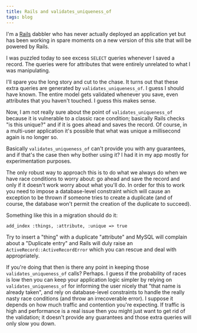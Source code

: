 ```yaml
---
title: Rails and validates_uniqueness_of
tags: blog
---
```


I'm a [Rails](http://typechecked.net/wiki/Rails) dabbler who has never actually deployed an application yet but has been working in spare moments on a new version of this site that will be powered by Rails.

I was puzzled today to see excess `SELECT` queries whenever I saved a record. The queries were for attributes that were entirely unrelated to what I was manipulating.

I'll spare you the long story and cut to the chase. It turns out that these extra queries are generated by `validates_uniqueness_of`. I guess I should have known. The entire model gets validated whenever you save, even attributes that you haven't touched. I guess this makes sense.

Now, I am not really sure about the point of `validates_uniqueness_of` because it is vulnerable to a classic race condition; basically Rails checks "is this unique?" and if it is goes ahead and saves the record. Of course, in a multi-user application it's possible that what was unique a millisecond again is no longer so.

Basically `validates_uniqueness_of` can't provide you with any guarantees, and if that's the case then why bother using it? I had it in my app mostly for experimentation purposes.

The only robust way to approach this is to do what we always do when we have race conditions to worry about: go ahead and save the record and only if it doesn't work worry about what you'll do. In order for this to work you need to impose a database-level constraint which will cause an exception to be thrown if someone tries to create a duplicate (and of course, the database won't permit the creation of the duplicate to succeed).

Something like this in a migration should do it:

    add_index :things, :attribute, :unique => true

Try to insert a "thing" with a duplicate "attribute" and MySQL will complain about a "Duplicate entry" and Rails will duly raise an `ActiveRecord::ActiveRecordError` which you can rescue and deal with appropriately.

If you're doing that then is there any point in keeping those `validates_uniqueness_of` calls? Perhaps. I guess if the probability of races is low then you can keep your application logic simpler by relying on `validates_uniqueness_of` for informing the user nicely that "that name is already taken", and rely on database-level constraints to handle the really nasty race conditions (and throw an irrecoverable error). I suppose it depends on how much traffic and contention you're expecting. If traffic is high and performance is a real issue then you might just want to get rid of the validation; it doesn't provide any guarantees and those extra queries will only slow you down.
